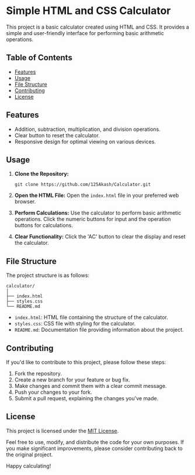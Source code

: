 # Simple HTML and CSS Calculator

This project is a basic calculator created using HTML and CSS. It provides a simple and user-friendly interface for performing basic arithmetic operations.

## Table of Contents

- [Features](#features)
- [Usage](#usage)
- [File Structure](#file-structure)
- [Contributing](#contributing)
- [License](#license)

## Features

- Addition, subtraction, multiplication, and division operations.
- Clear button to reset the calculator.
- Responsive design for optimal viewing on various devices.

## Usage

1. **Clone the Repository:**
   ```
   git clone https://github.com/125Akash/Calculator.git
   ```

2. **Open the HTML File:**
   Open the `index.html` file in your preferred web browser.

3. **Perform Calculations:**
   Use the calculator to perform basic arithmetic operations. Click the numeric buttons for input and the operation buttons for calculations.

4. **Clear Functionality:**
   Click the 'AC' button to clear the display and reset the calculator.

## File Structure

The project structure is as follows:

```
calculator/
│
├── index.html
├── styles.css
└── README.md
```

- `index.html`: HTML file containing the structure of the calculator.
- `styles.css`: CSS file with styling for the calculator.
- `README.md`: Documentation file providing information about the project.

## Contributing

If you'd like to contribute to this project, please follow these steps:

1. Fork the repository.
2. Create a new branch for your feature or bug fix.
3. Make changes and commit them with a clear commit message.
4. Push your changes to your fork.
5. Submit a pull request, explaining the changes you've made.

## License

This project is licensed under the [MIT License](LICENSE).

Feel free to use, modify, and distribute the code for your own purposes. If you make significant improvements, please consider contributing back to the original project.

Happy calculating!